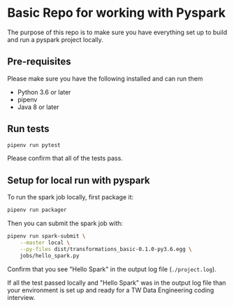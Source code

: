 # Basic Repo for working with Pyspark
The purpose of this repo is to make sure you have everything set up to build and run a pyspark project locally.

## Pre-requisites
Please make sure you have the following installed and can run them
* Python 3.6 or later
* pipenv
* Java 8 or later

## Run tests
```bash
pipenv run pytest
```

Please confirm that all of the tests pass.

## Setup for local run with pyspark
To run the spark job locally, first package it:
```bash
pipenv run packager
```

Then you can submit the spark job with:
```bash
pipenv run spark-submit \
    --master local \
    --py-files dist/transformations_basic-0.1.0-py3.6.egg \
    jobs/hello_spark.py
```

Confirm that you see "Hello Spark" in the output log file (`./project.log`).

If all the test passed locally and "Hello Spark" was in the output log file than your environment is set up and ready for a TW Data Engineering coding interview.
